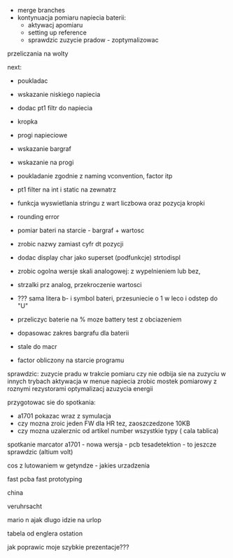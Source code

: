 - merge branches
- kontynuacja pomiaru napiecia baterii:
	- aktywacj apomiaru
	- setting up reference
	- sprawdzic zuzycie pradow - zoptymalizowac

przeliczania na wolty


next:
- poukladac
- wskazanie niskiego napiecia

- dodac pt1 filtr do napiecia
- kropka
- progi napieciowe
- wskazanie bargraf
- wskazanie na progi
- poukladanie zgodnie z naming vconvention, factor itp
- pt1 filter na int i static na zewnatrz
- funkcja wyswietlania stringu z wart liczbowa oraz pozycja kropki 
- rounding error
- pomiar bateri na starcie - bargraf + wartosc
- zrobic nazwy zamiast cyfr dt pozycji
- dodac display char jako superset (podfunkcje) strtodispl
- zrobic ogolna wersje skali analogowej: z wypelnieniem lub bez, 
- strzalki prz analog, przekroczenie wartosci
- ??? sama litera b- i symbol bateri, przesuniecie o 1 w leco i odstep do "U"
- przeliczyc baterie na % moze battery test z obciazeniem
- dopasowac zakres bargrafu dla baterii

- stale do macr
- factor obliczony na starcie programu


sprawdzic:
zuzycie pradu w trakcie pomiaru
czy nie odbija sie na zuzyciu w innych trybach
aktywacja w menue napiecia
zrobic mostek pomiarowy z roznymi rezystorami
optymalizacj azuzycia energii


przygotowac sie do spotkania:
- a1701 pokazac wraz z symulacja
- czy mozna zroic jeden FW dla HR tez, zaoszczedzone 10KB
- czy mozna uzalerznic od artikel number wszystkie typy ( cala tablica)



spotkanie marcator
a1701 - nowa wersja - pcb
tesadetektion - to jeszcze sprawdzic
(altium volt)

cos z lutowaniem w getyndze - jakies urzadzenia

fast pcba
fast prototyping

china

veruhrsacht

mario n ajak dlugo idzie na urlop

tabela od englera ostation


jak poprawic moje szybkie prezentacje???